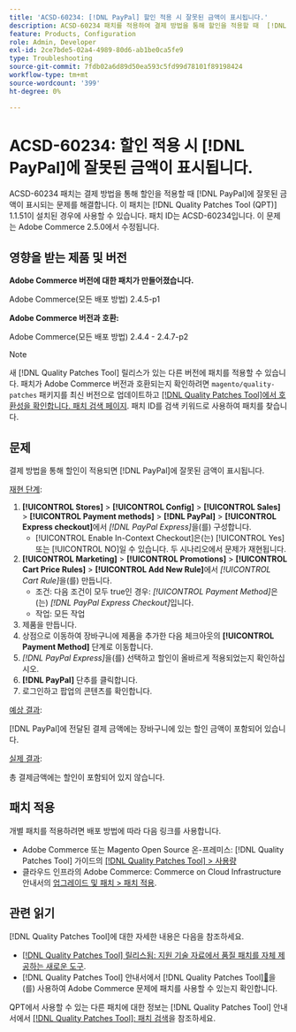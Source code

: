 ```yaml
---
title: 'ACSD-60234: [!DNL PayPal] 할인 적용 시 잘못된 금액이 표시됩니다.'
description: ACSD-60234 패치를 적용하여 결제 방법을 통해 할인을 적용할 때  [!DNL PayPal] 잘못된 금액이 표시되는 Adobe Commerce 문제를 해결합니다.
feature: Products, Configuration
role: Admin, Developer
exl-id: 2ce7bde5-02a4-4989-80d6-ab1be0ca5fe9
type: Troubleshooting
source-git-commit: 7fdb02a6d89d50ea593c5fd99d78101f89198424
workflow-type: tm+mt
source-wordcount: '399'
ht-degree: 0%

---
```


# ACSD-60234: 할인 적용 시 [!DNL PayPal]에 잘못된 금액이 표시됩니다.

ACSD-60234 패치는 결제 방법을 통해 할인을 적용할 때 [!DNL PayPal]에 잘못된 금액이 표시되는 문제를 해결합니다. 이 패치는 [!DNL Quality Patches Tool (QPT)] 1.1.51이 설치된 경우에 사용할 수 있습니다. 패치 ID는 ACSD-60234입니다. 이 문제는 Adobe Commerce 2.5.0에서 수정됩니다.

## 영향을 받는 제품 및 버전

**Adobe Commerce 버전에 대한 패치가 만들어졌습니다.**

Adobe Commerce(모든 배포 방법) 2.4.5-p1

**Adobe Commerce 버전과 호환:**

Adobe Commerce(모든 배포 방법) 2.4.4 - 2.4.7-p2

>[!NOTE]
>
>새 [!DNL Quality Patches Tool] 릴리스가 있는 다른 버전에 패치를 적용할 수 있습니다. 패치가 Adobe Commerce 버전과 호환되는지 확인하려면 `magento/quality-patches` 패키지를 최신 버전으로 업데이트하고 [[!DNL Quality Patches Tool]에서 호환성을 확인합니다. 패치 검색 페이지](https://experienceleague.adobe.com/tools/commerce-quality-patches/index.html). 패치 ID를 검색 키워드로 사용하여 패치를 찾습니다.

## 문제

결제 방법을 통해 할인이 적용되면 [!DNL PayPal]에 잘못된 금액이 표시됩니다.

<u>재현 단계</u>:

1. **[!UICONTROL Stores]** > **[!UICONTROL Config]** > **[!UICONTROL Sales]** > **[!UICONTROL Payment methods]** > **[!DNL PayPal]** > **[!UICONTROL Express checkout]**&#x200B;에서 *[!DNL PayPal Express]*&#x200B;을(를) 구성합니다.
   * [!UICONTROL Enable In-Context Checkout]은(는) [!UICONTROL Yes] 또는 [!UICONTROL NO]일 수 있습니다. 두 시나리오에서 문제가 재현됩니다.
1. **[!UICONTROL Marketing]** > **[!UICONTROL Promotions]** > **[!UICONTROL Cart Price Rules]** > **[!UICONTROL Add New Rule]**&#x200B;에서 *[!UICONTROL Cart Rule]*&#x200B;을(를) 만듭니다.
   * 조건: 다음 조건이 모두 true인 경우: *[!UICONTROL Payment Method]*&#x200B;은(는) *[!DNL PayPal Express Checkout]*&#x200B;입니다.
   * 작업: 모든 작업
1. 제품을 만듭니다.
1. 상점으로 이동하여 장바구니에 제품을 추가한 다음 체크아웃의 **[!UICONTROL Payment Method]** 단계로 이동합니다.
1. *[!DNL PayPal Express]*&#x200B;을(를) 선택하고 할인이 올바르게 적용되었는지 확인하십시오.
1. **[!DNL PayPal]** 단추를 클릭합니다.
1. 로그인하고 팝업의 콘텐츠를 확인합니다.

<u>예상 결과</u>:

[!DNL PayPal]에 전달된 결제 금액에는 장바구니에 있는 할인 금액이 포함되어 있습니다.

<u>실제 결과</u>:

총 결제금액에는 할인이 포함되어 있지 않습니다.

## 패치 적용

개별 패치를 적용하려면 배포 방법에 따라 다음 링크를 사용합니다.

* Adobe Commerce 또는 Magento Open Source 온-프레미스: [!DNL Quality Patches Tool] 가이드의 [[!DNL Quality Patches Tool] > 사용량](/help/tools/quality-patches-tool/usage.md)
* 클라우드 인프라의 Adobe Commerce: Commerce on Cloud Infrastructure 안내서의 [업그레이드 및 패치 > 패치 적용](https://experienceleague.adobe.com/docs/commerce-cloud-service/user-guide/develop/upgrade/apply-patches.html).

## 관련 읽기

[!DNL Quality Patches Tool]에 대한 자세한 내용은 다음을 참조하세요.

* [[!DNL Quality Patches Tool] 릴리스됨: 지원 기술 자료에서 품질 패치를 자체 제공하는 새로운 도구](https://experienceleague.adobe.com/en/docs/commerce-operations/tools/quality-patches-tool/quality-patches-tool-to-self-serve-quality-patches).
* [!DNL Quality Patches Tool] 안내서에서  [!DNL Quality Patches Tool][&#128279;](/help/tools/quality-patches-tool/patches-available-in-qpt/check-patch-for-magento-issue-with-magento-quality-patches.md)을(를) 사용하여 Adobe Commerce 문제에 패치를 사용할 수 있는지 확인합니다.

QPT에서 사용할 수 있는 다른 패치에 대한 정보는 [!DNL Quality Patches Tool] 안내서에서 [[!DNL Quality Patches Tool]: 패치 검색](https://experienceleague.adobe.com/tools/commerce-quality-patches/index.html)을 참조하세요.
